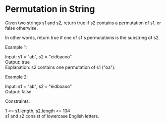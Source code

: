 # Permutation in String

Given two strings s1 and s2, return true if s2 contains a permutation of s1, or false otherwise.

In other words, return true if one of s1's permutations is the substring of s2.

 

Example 1:

Input: s1 = "ab", s2 = "eidbaooo"  
Output: true  
Explanation: s2 contains one permutation of s1 ("ba").  

Example 2:

Input: s1 = "ab", s2 = "eidboaoo"  
Output: false
 

Constraints:

1 <= s1.length, s2.length <= 104  
s1 and s2 consist of lowercase English letters.